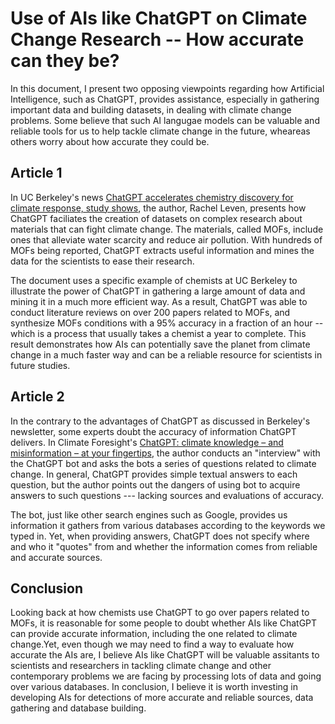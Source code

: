 # Use of AIs like ChatGPT on Climate Change Research -- How accurate can they be?
In this document, I present two opposing viewpoints regarding how Artificial Intelligence, such as ChatGPT, provides assistance, especially in gathering important data and building datasets, in dealing with climate change problems. Some believe that such AI langugae models can be valuable and reliable tools for us to help tackle climate change in the future, wheareas others worry about how accurate they could be. 

## Article 1
In UC Berkeley's news [ChatGPT accelerates chemistry discovery for climate response, study shows](https://data.berkeley.edu/news/chatgpt-accelerates-chemistry-discovery-climate-response-study-shows), the author, Rachel Leven, presents how ChatGPT faciliates the creation of datasets on complex research about materials that can fight climate change. The materials, called MOFs, include ones that alleviate water scarcity and reduce air pollution. With hundreds of MOFs being reported, ChatGPT extracts useful information and mines the data for the scientists to ease their research.

The document uses a specific example of chemists at UC Berkeley to illustrate the power of ChatGPT in gathering a large amount of data and mining it in a much more efficient way. As a result, ChatGPT was able to conduct literature reviews on over 200 papers related to MOFs, and synthesize MOFs conditions with a 95% accuracy in a fraction of an hour -- which is a process that usually takes a chemist a year to complete. This result demonstrates how AIs can potentially save the planet from climate change in a much faster way and can be a reliable resource for scientists in future studies.

## Article 2
In the contrary to the advantages of ChatGPT as discussed in Berkeley's newsletter, some experts doubt the accuracy of information ChatGPT delivers. In Climate Foresight's [ChatGPT: climate knowledge – and misinformation – at your fingertips](https://www.climateforesight.eu/interview/chatgpt-climate-knowledge/), the author conducts an "interview" with the ChatGPT bot and asks the bots a series of questions related to climate change. In general, ChatGPT provides simple textual answers to each question, but the author points out the dangers of using bot to acquire answers to such questions --- lacking sources and evaluations of accuracy. 

The bot, just like other search engines such as Google, provides us information it gathers from various databases according to the keywords we typed in. Yet, when providing answers, ChatGPT does not specify where and who it "quotes" from and whether the information comes from reliable and accurate sources. 

## Conclusion
Looking back at how chemists use ChatGPT to go over papers related to MOFs, it is reasonable for some people to doubt whether AIs like ChatGPT can provide accurate information, including the one related to climate change.Yet, even though we may need to find a way to evaluate how accurate the AIs are, I believe AIs like ChatGPT will be valuable assitants to scientists and researchers in tackling climate change and other contemporary problems we are facing by processing lots of data and going over various databases. In conclusion, I believe it is worth investing in developing AIs for detections of more accurate and reliable sources, data gathering and database building. 
